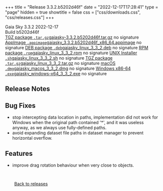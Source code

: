 +++
title = "Release 3.3.2.b5202d46f"
date = "2022-12-17T17:28:41"
type = "page"
hidden = true
showtitle = false
css = ["css/downloads.css", "css/releases.css"]
+++

<div class="download-container">
<div id="download-title">
<i class="fa-solid fa-tag"></i>
Gaia Sky <span class="downloads-version">3.3.2</span> 
<time class="downloads-releasedate" datetime="2022-12-17T17:28:41" title="Published: 2022-12-17T17:28:41"><i class="fa-solid fa-calendar"></i> 2022-12-17</time>
<div class="downloads-build">Build b5202d46f</div></div>
<div class="download-section">
<a href="https://gaia.ari.uni-heidelberg.de/gaiasky/releases/3.3.2.b5202d46f/gaiasky-3.3.2.b5202d46f.tar.gz" class="download-button"><i class="fa-solid fa-file-zipper"></i> TGZ package <code>.tar.gz</code><span class="download-sub">gaiasky-3.3.2.b5202d46f.tar.gz</span></a>
<span class="signature">no signature</span>
<a href="https://gaia.ari.uni-heidelberg.de/gaiasky/releases/3.3.2.b5202d46f/gaiasky_3.3.2.b5202d46f_x86_64.appimage" class="download-button"><i class="fa-solid fa-box-archive"></i> AppImage <code>.appimage</code><span class="download-sub">gaiasky_3.3.2.b5202d46f_x86_64.appimage</span></a>
<span class="signature">no signature</span>
<a href="https://gaia.ari.uni-heidelberg.de/gaiasky/releases/3.3.2.b5202d46f/gaiasky_linux_3_3_2.deb" class="download-button"><i class="fa-brands fa-debian"></i> DEB package <code>.deb</code><span class="download-sub">gaiasky_linux_3_3_2.deb</span></a>
<span class="signature">no signature</span>
<a href="https://gaia.ari.uni-heidelberg.de/gaiasky/releases/3.3.2.b5202d46f/gaiasky_linux_3_3_2.rpm" class="download-button"><i class="fa-brands fa-fedora"></i> RPM package <code>.rpm</code><span class="download-sub">gaiasky_linux_3_3_2.rpm</span></a>
<span class="signature">no signature</span>
<a href="https://gaia.ari.uni-heidelberg.de/gaiasky/releases/3.3.2.b5202d46f/gaiasky_linux_3_3_2.sh" class="download-button"><i class="fa fa-terminal"></i> UNIX Installer <code>.sh</code><span class="download-sub">gaiasky_linux_3_3_2.sh</span></a>
<span class="signature">no signature</span>
<a href="https://gaia.ari.uni-heidelberg.de/gaiasky/releases/3.3.2.b5202d46f/gaiasky_linux_3_3_2.tar.gz" class="download-button"><i class="fa-solid fa-file-zipper"></i> TGZ package <code>.tar.gz</code><span class="download-sub">gaiasky_linux_3_3_2.tar.gz</span></a>
<span class="signature">no signature</span>
<a href="https://gaia.ari.uni-heidelberg.de/gaiasky/releases/3.3.2.b5202d46f/gaiasky_macos_3_3_2.dmg" class="download-button"><i class="fa-brands fa-apple"></i> macOS <code>.dmg</code><span class="download-sub">gaiasky_macos_3_3_2.dmg</span></a>
<span class="signature">no signature</span>
<a href="https://gaia.ari.uni-heidelberg.de/gaiasky/releases/3.3.2.b5202d46f/gaiasky_windows-x64_3_3_2.exe" class="download-button"><i class="fa-brands fa-windows"></i> Windows x86-64 <code>.exe</code><span class="download-sub">gaiasky_windows-x64_3_3_2.exe</span></a>
<span class="signature">no signature</span>
</div>
</div>

<section class="release-notes">

# Release Notes


## Bug Fixes
- stop intercepting data location in paths, implementation did not work for Windows when the original path contained '*', and it was useless anyway, as we always use fully-defined paths.
- avoid expanding dataset file paths in dataset manager to prevent horizontal overflow.

## Features
- improve drag rotation behaviour when very close to objects.
</section>


<p class="center-text" style="padding: 30px;">
<i class="fa-solid fa-circle-arrow-left"></i> <a href="/downloads/releases">Back to releases</a>
</p>
